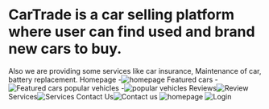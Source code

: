 # CarTrade is a car selling platform where user can find used and brand new cars to buy.
Also we are providing some services like car insurance, Maintenance of car, battery replacement.
Homepage -![homepage](https://github.com/bketan/CarTrade/assets/113464974/ab47890e-7729-4be3-ad85-4adcd766b3b4)
Featured cars -![Featured cars](https://github.com/bketan/CarTrade/assets/113464974/b11cab01-4a62-452c-ba0b-ac5702b6052e)
popular vehicles -![popular vehicles](https://github.com/bketan/CarTrade/assets/113464974/2b18558f-be12-405e-bb5b-242f45edcb4b)
Reviews![Review](https://github.com/bketan/CarTrade/assets/113464974/cd48a313-1779-4252-88fe-e4973b5b3434)
Services![Services](https://github.com/bketan/CarTrade/assets/113464974/fa87cd8e-e998-448c-93ed-c712f17f21bf)
Contact Us![Contact us](https://github.com/bketan/CarTrade/assets/113464974/c7a1f82f-881e-4ea0-98b8-b780fd15ab7e)
![homepage](https://github.com/bketan/CarTrade/assets/113464974/503ae53a-cff6-4b0a-9323-0bd8031d59e1)
![Login](https://github.com/bketan/CarTrade/assets/113464974/90e52cae-e3fc-4667-8f38-8d41b1699008)
